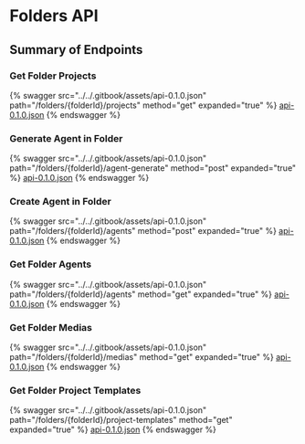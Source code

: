 # Folders API

## Summary of Endpoints

### Get Folder Projects
{% swagger src="../../.gitbook/assets/api-0.1.0.json" path="/folders/{folderId}/projects" method="get" expanded="true" %}
[api-0.1.0.json](<../../.gitbook/assets/api-0.1.0.json>)
{% endswagger %}

### Generate Agent in Folder
{% swagger src="../../.gitbook/assets/api-0.1.0.json" path="/folders/{folderId}/agent-generate" method="post" expanded="true" %}
[api-0.1.0.json](<../../.gitbook/assets/api-0.1.0.json>)
{% endswagger %}

### Create Agent in Folder
{% swagger src="../../.gitbook/assets/api-0.1.0.json" path="/folders/{folderId}/agents" method="post" expanded="true" %}
[api-0.1.0.json](<../../.gitbook/assets/api-0.1.0.json>)
{% endswagger %}

### Get Folder Agents
{% swagger src="../../.gitbook/assets/api-0.1.0.json" path="/folders/{folderId}/agents" method="get" expanded="true" %}
[api-0.1.0.json](<../../.gitbook/assets/api-0.1.0.json>)
{% endswagger %}

### Get Folder Medias
{% swagger src="../../.gitbook/assets/api-0.1.0.json" path="/folders/{folderId}/medias" method="get" expanded="true" %}
[api-0.1.0.json](<../../.gitbook/assets/api-0.1.0.json>)
{% endswagger %}

### Get Folder Project Templates
{% swagger src="../../.gitbook/assets/api-0.1.0.json" path="/folders/{folderId}/project-templates" method="get" expanded="true" %}
[api-0.1.0.json](<../../.gitbook/assets/api-0.1.0.json>)
{% endswagger %}


